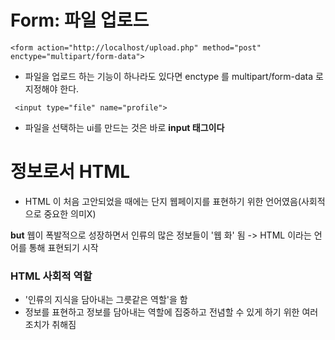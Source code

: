 Form: 파일 업로드
===
```
<form action="http://localhost/upload.php" method="post" enctype="multipart/form-data">
```
- 파일을 업로드 하는 기능이 하나라도 있다면 enctype 를 multipart/form-data 로 지정해야 한다.
```
 <input type="file" name="profile">
```
- 파일을 선택하는 ui를 만드는 것은 바로 **input 태그이다**

정보로서 HTML
===
-  HTML 이 처음 고안되었을 때에는 단지 웹페이지를 표현하기 위한 언어였음(사회적으로 중요한 의미X) 

**but** 웹이 폭발적으로 성장하면서 인류의 많은 정보들이 '웹 화' 됨 -> HTML 이라는 언어를 통해 표현되기 시작

### HTML 사회적 역할
- '인류의 지식을 담아내는 그릇같은 역할'을 함 
- 정보를 표현하고 정보를 담아내는 역할에 집중하고 전념할 수 있게 하기 위한 여러 조치가 취해짐

